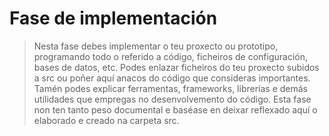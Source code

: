 # Fase de implementación

> Nesta fase debes implementar o teu proxecto ou prototipo, programando todo o referido a código, ficheiros de configuración, bases de datos, etc. 
> Podes enlazar ficheiros do teu proxecto subidos a src ou poñer aquí anacos do código que consideras importantes. Tamén podes explicar ferramentas, frameworks, librerías e demás utilidades que empregas no desenvolvemento do código.
> Esta fase non ten tanto peso documental e baséase en deixar reflexado aquí o elaborado e creado na carpeta src.